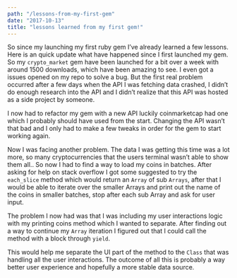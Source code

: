 ```yaml
---
path: "/lessons-from-my-first-gem"
date: "2017-10-13"
title: "lessons learned from my first gem!"
---
```



So since my launching my first ruby gem I’ve already learned a few lessons. Here is an quick update what have happened since I first launched my gem. So my `crypto_market` gem have been launched for a bit over a week with around 1500 downloads, which have been amazing to see. I even got a issues opened on my repo to solve a bug. But the first real problem occurred after a few days when the API I was fetching data crashed, I didn’t do enough research into the API and I didn’t realize that this API was hosted as a side project by someone. 

I now had to refactor my gem with a new API luckily coinmarketcap had one which I probably should have used from the start. Changing the API wasn’t that bad and I only had to make a few tweaks in order for the gem to start working again. 

Now I was facing another problem. The data I was getting this time was a lot more, so many cryptocurrencies that the users terminal wasn’t able to show them all.. So now I had to find a way to load my coins in batches. After asking for help on stack overflow I got some suggested to try the `each_slice` method which would return an `Array` of sub `Arrays`, after that I would be able to iterate over the smaller Arrays and print out the name of the coins in smaller batches, stop after each sub Array and ask for user input. 
<script src="https://gist.github.com/scarsam/3db3306565ed5b27543ca99a74dd8107.js"></script>

The problem I now had was that I was including my user interactions logic with my printing coins method which I wanted to separate. After finding out a way to continue my `Array` iteration I figured out that I could call the method with a block through `yield`. 
<script src="https://gist.github.com/scarsam/028075d0f140fce8e10463ae1b18ac38.js"></script>

This would help me separate the UI part of the method to the `Class` that was handling all the user interactions. The outcome of all this is probably a way better user experience and hopefully a more stable data source.
<script src="https://gist.github.com/scarsam/141c0c4c7180037a36216ed34845fd4c.js"></script>